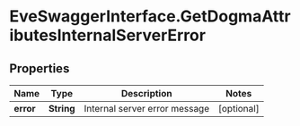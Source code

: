 # EveSwaggerInterface.GetDogmaAttributesInternalServerError

## Properties
Name | Type | Description | Notes
------------ | ------------- | ------------- | -------------
**error** | **String** | Internal server error message | [optional] 


